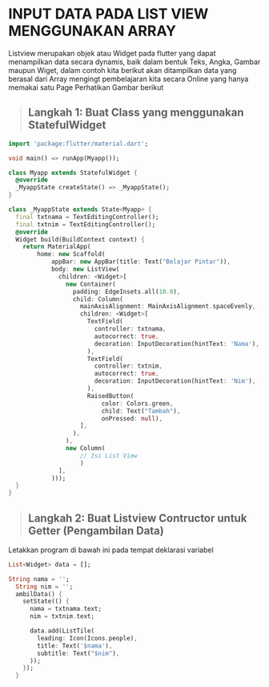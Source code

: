 # INPUT DATA PADA LIST VIEW MENGGUNAKAN ARRAY

Listview merupakan objek atau Widget pada flutter yang dapat menampilkan data secara dynamis, baik dalam bentuk Teks, Angka, Gambar maupun Wiget, dalam contoh kita berikut akan ditampilkan data yang berasal dari Array mengingt pembelajaran kita secara Online yang hanya memakai satu Page
Perhatikan Gambar berikut



>## Langkah 1: Buat Class yang menggunakan StatefulWidget

```dart
import 'package:flutter/material.dart';

void main() => runApp(Myapp());

class Myapp extends StatefulWidget {
  @override
  _MyappState createState() => _MyappState();
}

class _MyappState extends State<Myapp> {
  final txtnama = TextEditingController();
  final txtnim = TextEditingController();
  @override
  Widget build(BuildContext context) {
    return MaterialApp(
        home: new Scaffold(
            appBar: new AppBar(title: Text("Belajar Pintar")),
            body: new ListView(
              children: <Widget>[
                new Container(
                  padding: EdgeInsets.all(10.0),
                  child: Column(
                    mainAxisAlignment: MainAxisAlignment.spaceEvenly,
                    children: <Widget>[
                      TextField(
                        controller: txtnama,
                        autocorrect: true,
                        decoration: InputDecoration(hintText: 'Nama'),
                      ),
                      TextField(
                        controller: txtnim,
                        autocorrect: true,
                        decoration: InputDecoration(hintText: 'Nim'),
                      ),
                      RaisedButton(
                          color: Colors.green,
                          child: Text("Tambah"),
                          onPressed: null),
                    ],
                  ),
                ),
                new Column(
                    // Isi List View
                    )
              ],
            )));
  }
}
```
>## Langkah 2: Buat Listview Contructor untuk Getter (Pengambilan Data)

Letakkan program di bawah ini pada tempat deklarasi variabel
```dart
List<Widget> data = [];

String nama = '';
  String nim = '';
  ambilData() {
    setState(() {
      nama = txtnama.text;
      nim = txtnim.text;

      data.add(ListTile(
        leading: Icon(Icons.people),
        title: Text('$nama'),
        subtitle: Text("$nim"),
      ));
    });
  }
  ```
